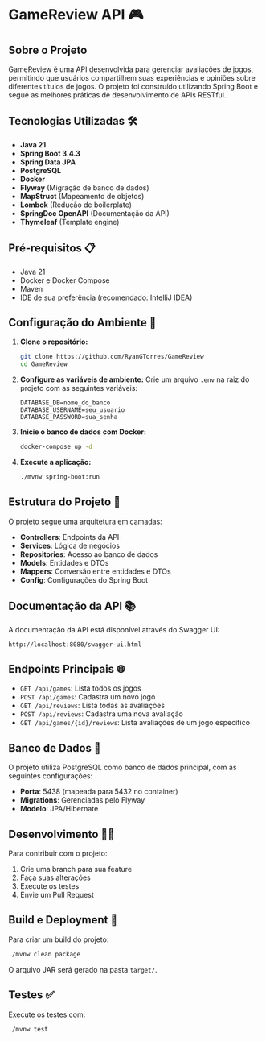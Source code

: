 # GameReview API 🎮

## Sobre o Projeto

GameReview é uma API desenvolvida para gerenciar avaliações de jogos, permitindo que usuários compartilhem suas experiências e opiniões sobre diferentes títulos de jogos. O projeto foi construído utilizando Spring Boot e segue as melhores práticas de desenvolvimento de APIs RESTful.

## Tecnologias Utilizadas 🛠️

- **Java 21**
- **Spring Boot 3.4.3**
- **Spring Data JPA**
- **PostgreSQL**
- **Docker**
- **Flyway** (Migração de banco de dados)
- **MapStruct** (Mapeamento de objetos)
- **Lombok** (Redução de boilerplate)
- **SpringDoc OpenAPI** (Documentação da API)
- **Thymeleaf** (Template engine)

## Pré-requisitos 📋

- Java 21
- Docker e Docker Compose
- Maven
- IDE de sua preferência (recomendado: IntelliJ IDEA)

## Configuração do Ambiente 🔧

1. **Clone o repositório:**
   ```bash
   git clone https://github.com/RyanGTorres/GameReview
   cd GameReview
   ```

2. **Configure as variáveis de ambiente:**
   Crie um arquivo `.env` na raiz do projeto com as seguintes variáveis:
   ```env
   DATABASE_DB=nome_do_banco
   DATABASE_USERNAME=seu_usuario
   DATABASE_PASSWORD=sua_senha
   ```

3. **Inicie o banco de dados com Docker:**
   ```bash
   docker-compose up -d
   ```

4. **Execute a aplicação:**
   ```bash
   ./mvnw spring-boot:run
   ```

## Estrutura do Projeto 📁

O projeto segue uma arquitetura em camadas:

- **Controllers**: Endpoints da API
- **Services**: Lógica de negócios
- **Repositories**: Acesso ao banco de dados
- **Models**: Entidades e DTOs
- **Mappers**: Conversão entre entidades e DTOs
- **Config**: Configurações do Spring Boot

## Documentação da API 📚

A documentação da API está disponível através do Swagger UI:
```
http://localhost:8080/swagger-ui.html
```

## Endpoints Principais 🌐

- `GET /api/games`: Lista todos os jogos
- `POST /api/games`: Cadastra um novo jogo
- `GET /api/reviews`: Lista todas as avaliações
- `POST /api/reviews`: Cadastra uma nova avaliação
- `GET /api/games/{id}/reviews`: Lista avaliações de um jogo específico

## Banco de Dados 💾

O projeto utiliza PostgreSQL como banco de dados principal, com as seguintes configurações:

- **Porta**: 5438 (mapeada para 5432 no container)
- **Migrations**: Gerenciadas pelo Flyway
- **Modelo**: JPA/Hibernate

## Desenvolvimento 👨‍💻

Para contribuir com o projeto:

1. Crie uma branch para sua feature
2. Faça suas alterações
3. Execute os testes
4. Envie um Pull Request

## Build e Deployment 🚀

Para criar um build do projeto:
```bash
./mvnw clean package
```

O arquivo JAR será gerado na pasta `target/`.

## Testes ✅

Execute os testes com:
```bash
./mvnw test
```




